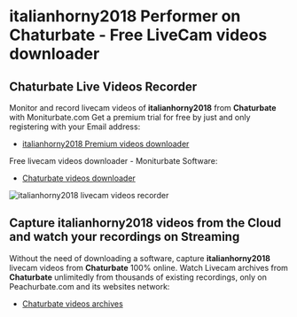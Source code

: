 # italianhorny2018 Performer on Chaturbate - Free LiveCam videos downloader

## Chaturbate Live Videos Recorder

Monitor and record livecam videos of **italianhorny2018** from **Chaturbate** with Moniturbate.com
Get a premium trial for free by just and only registering with your Email address:
* [italianhorny2018 Premium videos downloader](https://moniturbate.com/request-demo-licence-key.html)

Free livecam videos downloader - Moniturbate Software:
* [Chaturbate videos downloader](https://moniturbate.com/moniturbate-download-software.html)

![italianhorny2018 livecam videos recorder](https://peachurnet.com/templates/moniturbate-software.png)


## Capture italianhorny2018 videos from the Cloud and watch your recordings on Streaming

Without the need of downloading a software, capture **italianhorny2018** livecam videos from **Chaturbate** 100% online.
Watch Livecam archives from **Chaturbate** unlimitedly from thousands of existing recordings, only on Peachurbate.com and its websites network:
* [Chaturbate videos archives](https://peachurnet.com/)